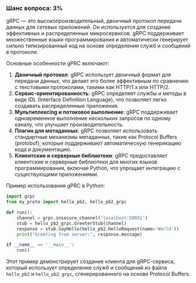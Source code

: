### Шанс вопроса: 3%

gRPC — это высокопроизводительный, двоичный протокол передачи данных для сетевых приложений. Он используется для создания эффективных и распределенных микросервисов. gRPC поддерживает множественные языки программирования и автоматически генерирует сильно типизированный код на основе определения служб и сообщений в протоколе.

Основные особенности gPRC включают:
1. **Двоичный протокол**: gRPC использует двоичный формат для передачи данных, что делает его более эффективным по сравнению с текстовыми протоколами, такими как HTTP/1.x или HTTP/2.
2. **Сервис-ориентированность**: gRPC определяет службы и методы в виде IDL (Interface Definition Language), что позволяет легко создавать распределенные приложения.
3. **Мультиплексing и потоковое выполнение**: gRPC поддерживает одновременное выполнение нескольких запросов по одному каналу, что улучшает производительность.
4. **Плагин для метаданных**: gRPC позволяет использовать стандартные механизмы метаданных, такие как Protocol Buffers (protobuf), которые поддерживают автоматическую генерикацию кода и документацию.
5. **Клиентские и серверные библиотеки**: gRPC предоставляет клиентские и серверные библиотеки для многих языков программирования, включая Python, что упрощает интеграцию с существующими приложениями.

Пример использования gPRC в Python:
```python
import grpc
from my_proto import hello_pb2, hello_pb2_grpc

def run():
    channel = grpc.insecure_channel('localhost:50051')
    stub = hello_pb2_grpc.GreeterStub(channel)
    response = stub.SayHello(hello_pb2.HelloRequest(name='World'))
    print("Greeting from server:", response.message)

if __name__ == '__main__':
    run()
```
Этот пример демонстрирует создание клиента для gRPC-сервиса, который использует определение служб и сообщений из файла `hello_pb2` и `hello_pb2_grpc`, сгенерированного на основе Protocol Buffers.